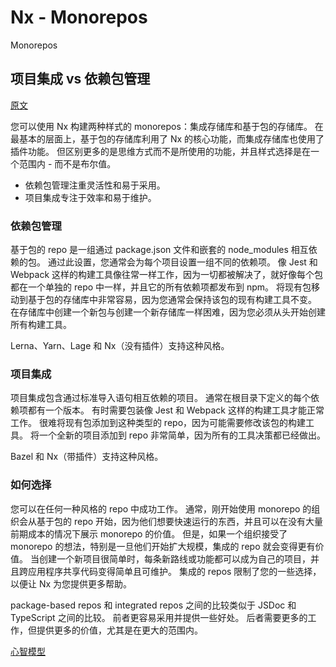 # Nx - Monorepos

Monorepos

## 项目集成 vs 依赖包管理

[原文](https://nx.dev/concepts/integrated-vs-package-based)

您可以使用 Nx 构建两种样式的 monorepos：集成存储库和基于包的存储库。 在最基本的层面上，基于包的存储库利用了 Nx 的核心功能，而集成存储库也使用了插件功能。 但区别更多的是思维方式而不是所使用的功能，并且样式选择是在一个范围内 - 而不是布尔值。

- 依赖包管理注重灵活性和易于采用。
- 项目集成专注于效率和易于维护。


### 依赖包管理

基于包的 repo 是一组通过 package.json 文件和嵌套的 node_modules 相互依赖的包。 通过此设置，您通常会为每个项目设置一组不同的依赖项。 像 Jest 和 Webpack 这样的构建工具像往常一样工作，因为一切都被解决了，就好像每个包都在一个单独的 repo 中一样，并且它的所有依赖项都发布到 npm。 将现有包移动到基于包的存储库中非常容易，因为您通常会保持该包的现有构建工具不变。 在存储库中创建一个新包与创建一个新存储库一样困难，因为您必须从头开始创建所有构建工具。

Lerna、Yarn、Lage 和 Nx（没有插件）支持这种风格。

### 项目集成

项目集成包含通过标准导入语句相互依赖的项目。 通常在根目录下定义的每个依赖项都有一个版本。 有时需要包装像 Jest 和 Webpack 这样的构建工具才能正常工作。 很难将现有包添加到这种类型的 repo，因为可能需要修改该包的构建工具。 将一个全新的项目添加到 repo 非常简单，因为所有的工具决策都已经做出。

Bazel 和 Nx（带插件）支持这种风格。


### 如何选择

您可以在任何一种风格的 repo 中成功工作。 通常，刚开始使用 monorepo 的组织会从基于包的 repo 开始，因为他们想要快速运行的东西，并且可以在没有大量前期成本的情况下展示 monorepo 的价值。 但是，如果一个组织接受了 monorepo 的想法，特别是一旦他们开始扩大规模，集成的 repo 就会变得更有价值。 当创建一个新项目很简单时，每条新路线或功能都可以成为自己的项目，并且跨应用程序共享代码变得简单且可维护。 集成的 repos 限制了您的一些选择，以便让 Nx 为您提供更多帮助。

package-based repos 和 integrated repos 之间的比较类似于 JSDoc 和 TypeScript 之间的比较。 前者更容易采用并提供一些好处。 后者需要更多的工作，但提供更多的价值，尤其是在更大的范围内。

[心智模型](https://nx.dev/concepts/mental-model)

